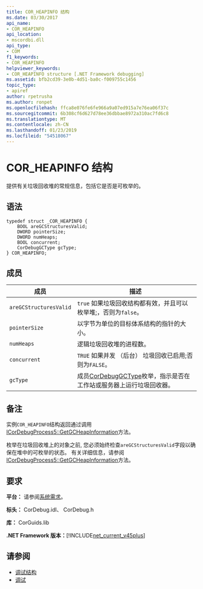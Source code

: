 ```yaml
---
title: COR_HEAPINFO 结构
ms.date: 03/30/2017
api_name:
- COR_HEAPINFO
api_location:
- mscordbi.dll
api_type:
- COM
f1_keywords:
- COR_HEAPINFO
helpviewer_keywords:
- COR_HEAPINFO structure [.NET Framework debugging]
ms.assetid: bfb2cd39-3e0b-4d51-ba0c-f009755c1456
topic_type:
- apiref
author: rpetrusha
ms.author: ronpet
ms.openlocfilehash: ffca8e076fe6fe966a9a07ed915a7e76ea06f37c
ms.sourcegitcommit: 6b308cf6d627d78ee36dbbae8972a310ac7fd6c8
ms.translationtype: MT
ms.contentlocale: zh-CN
ms.lasthandoff: 01/23/2019
ms.locfileid: "54518067"
---
```

# <a name="corheapinfo-structure"></a>COR_HEAPINFO 结构
提供有关垃圾回收堆的常规信息，包括它是否是可枚举的。  
  
## <a name="syntax"></a>语法  
  
```  
typedef struct _COR_HEAPINFO {  
    BOOL areGCStructuresValid;   
    DWORD pointerSize;   
    DWORD numHeaps;  
    BOOL concurrent;   
    CorDebugGCType gcType;   
} COR_HEAPINFO;  
```  
  
## <a name="members"></a>成员  
  
|成员|描述|  
|------------|-----------------|  
|`areGCStructuresValid`|`true` 如果垃圾回收结构都有效，并且可以枚举堆;，否则为`false`。|  
|`pointerSize`|以字节为单位的目标体系结构的指针的大小。|  
|`numHeaps`|逻辑垃圾回收堆的进程数。|  
|`concurrent`|`TRUE` 如果并发 （后台） 垃圾回收已启用;否则为`FALSE`。|  
|`gcType`|成员[CorDebugGCType](../../../../docs/framework/unmanaged-api/debugging/cordebuggctype-enumeration.md)枚举，指示是否在工作站或服务器上运行垃圾回收器。|  
  
## <a name="remarks"></a>备注  
 实例`COR_HEAPINFO`结构返回通过调用[ICorDebugProcess5::GetGCHeapInformation](../../../../docs/framework/unmanaged-api/debugging/icordebugprocess5-getgcheapinformation-method.md)方法。  
  
 枚举在垃圾回收堆上的对象之前, 您必须始终检查`areGCStructuresValid`字段以确保在堆中的可枚举的状态。 有关详细信息，请参阅[ICorDebugProcess5::GetGCHeapInformation](../../../../docs/framework/unmanaged-api/debugging/icordebugprocess5-getgcheapinformation-method.md)方法。  
  
## <a name="requirements"></a>要求  
 **平台：** 请参阅[系统需求](../../../../docs/framework/get-started/system-requirements.md)。  
  
 **标头：** CorDebug.idl、 CorDebug.h  
  
 **库：** CorGuids.lib  
  
 **.NET Framework 版本：**[!INCLUDE[net_current_v45plus](../../../../includes/net-current-v45plus-md.md)]  
  
## <a name="see-also"></a>请参阅
- [调试结构](../../../../docs/framework/unmanaged-api/debugging/debugging-structures.md)
- [调试](../../../../docs/framework/unmanaged-api/debugging/index.md)
